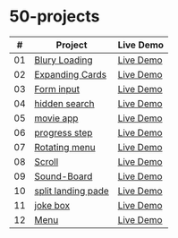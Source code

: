# 50-projects
|  #  | Project                                                                                                                     | Live Demo                                                                         |
| :-: | --------------------------------------------------------------------------------------------------------------------------- | --------------------------------------------------------------------------------- |
| 01  | [Blury Loading](https://github.com/RutvikMori18/50-projects/tree/master/blury%20loading)                             | [Live Demo](https://605640ad96e97a90e93cc4d5--lucid-allen-4bd49b.netlify.app/)  
| 02  | [Expanding Cards](https://github.com/RutvikMori18/50-projects/tree/master/card%20expanding)                             | [Live Demo](https://vigorous-shockley-4b737b.netlify.app/)  
| 03  | [Form input](https://github.com/RutvikMori18/50-projects/tree/master/form%20input)                             | [Live Demo](https://forminput.netlify.app/) 
| 04  | [hidden search](https://github.com/RutvikMori18/50-projects/tree/master/hiddden%20search)                             | [Live Demo](https://lucid-allen.netlify.app/) 
| 05  | [movie app](https://github.com/RutvikMori18/50-projects/tree/master/movie%20app)                                        | [Live Demo](https://movieapp18.netlify.app/)
| 06  | [progress step](https://github.com/RutvikMori18/50-projects/tree/master/progress%20step)                                        | [Live Demo](https://progresstep.netlify.app/)
| 07  | [Rotating menu](https://github.com/RutvikMori18/50-projects/tree/master/rotation%20menu%20empty)                                        | [Live Demo](https://rotatingmenu.netlify.app/)
| 08  | [Scroll](https://github.com/RutvikMori18/50-projects/tree/master/scroll)                                        | [Live Demo](https://scrollmenu.netlify.app/)
| 09  | [Sound-Board](https://github.com/RutvikMori18/50-projects/tree/master/sound%20board)                                        | [Live Demo](https://soundboardd.netlify.app/)
| 10  | [split landing pade](https://github.com/RutvikMori18/50-projects/tree/master/splite%20landing%20pade)                                        | [Live Demo](https://splitlsnding.netlify.app/)
| 11  | [joke box](https://github.com/RutvikMori18/50-projects/tree/master/jokes%20box)                                        | [Live Demo](https://joke-box.netlify.app/)
| 12  | [Menu](https://github.com/RutvikMori18/50-projects/tree/master/menu)                                        | [Live Demo](https://menubar18.netlify.app/)
